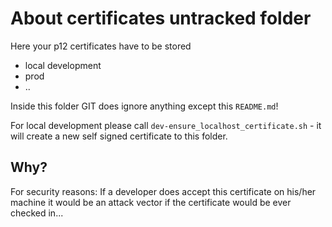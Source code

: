 <!-- SPDX-License-Identifier: MIT --->

About certificates untracked folder
===================================

Here your p12 certificates have to be stored
- local development
- prod
- ..

Inside this folder GIT does ignore anything except this `README.md`!

For local development please call `dev-ensure_localhost_certificate.sh` - it will create a new self signed certificate to this folder. 


Why?
----
For security reasons: If a developer does accept this certificate on his/her machine it would be an attack vector if the certificate would be ever checked in...

